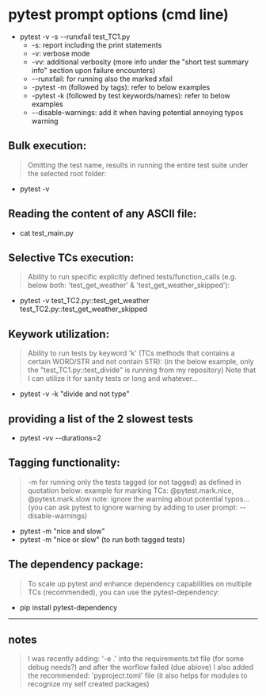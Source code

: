 # pytest prompt options (cmd line)


- pytest -v -s --runxfail test_TC1.py
	- -s: report including the print statements
	- -v: verbose mode
	- -vv: additional verbosity (more info under the "short test summary info" section upon failure encounters)
	- --runxfail: for running also the marked xfail
	- -pytest -m (followed by tags): refer to below examples
	- -pytest -k (followed by test keywords/names): refer to below examples
	- --disable-warnings: add it when having potential annoying typos warning 


## Bulk execution:
> Omitting the test name, results in running the entire test suite under the selected root folder:
- pytest -v


## Reading the content of any ASCII file:
- cat test_main.py


## Selective TCs execution:
> Ability to run specific explicitly defined tests/function_calls (e.g. below both: 'test_get_weather' & 'test_get_weather_skipped'):
- pytest -v test_TC2.py::test_get_weather test_TC2.py::test_get_weather_skipped


## Keywork utilization:
> Ability to run tests by keyword 'k' (TCs methods that contains a certain WORD/STR and not contain STR):
> (in the below example, only the "test_TC1.py::test_divide" is running from my repository)
> Note that I can utilize it for sanity tests or long and whatever...
- pytest -v  -k "divide and not type"


## providing a list of the 2 slowest tests
- pytest -vv --durations=2


## Tagging functionality:
> -m for running only the tests tagged (or not tagged) as defined in quotation below: example for marking TCs: @pytest.mark.nice, @pytest.mark.slow
> note: ignore the warning about potential typos... 
> (you can ask pytest to ignore warning by adding to user prompt: --disable-warnings)
- pytest -m "nice and slow"
- pytest -m "nice or slow" (to run both tagged tests)


## The dependency package:
> To scale up pytest and enhance dependency capabilities on multiple TCs (recommended), you can use the pytest-dependency:
- pip install pytest-dependency


-----------------


## notes
> I was recently adding: '-e .' into the requirements.txt file (for some debug needs?)
> and after the worflow failed (due abiove) I also added the recommended: 'pyproject.toml' file (it also helps for modules to recognize my self created packages)

